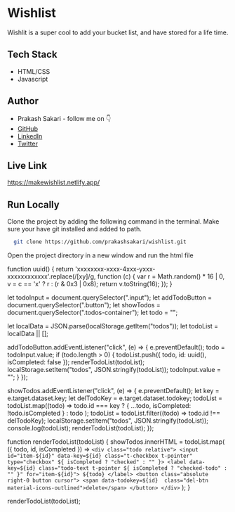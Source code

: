 
# Wishlist

Wishlit is a super cool to add your bucket list, and have stored for a life time.


## Tech Stack

- HTML/CSS
- Javascript


## Author

-   Prakash Sakari - follow me on 👇
-   [GitHub](https://www.github.com/prakashsakari)
-   [LinkedIn](https://www.linkedin.com/in/prakashsakari/)
-   [Twitter](https://twitter.com/prakashsakari)


## Live Link

https://makewishlist.netlify.app/


## Run Locally

Clone the project by adding the following command in the terminal.
Make sure your have git installed and added to path.

```bash
  git clone https://github.com/prakashsakari/wishlist.git
```

Open the project directory in a new window and run the html file

function uuid() {
    return 'xxxxxxxx-xxxx-4xxx-yxxx-xxxxxxxxxxxx'.replace(/[xy]/g, function (c) {
        var r = Math.random() * 16 | 0,
            v = c == 'x' ? r : (r & 0x3 | 0x8);
        return v.toString(16);
    });
}

let todoInput = document.querySelector(".input");
let addTodoButton = document.querySelector(".button");
let showTodos = document.querySelector(".todos-container");
let todo = "";

let localData = JSON.parse(localStorage.getItem("todos"));
let todoList = localData || [];

addTodoButton.addEventListener("click", (e) => {
    e.preventDefault();
    todo = todoInput.value;
    if (todo.length > 0) {
        todoList.push({
            todo,
            id: uuid(),
            isCompleted: false
        });
        renderTodoList(todoList);
        localStorage.setItem("todos", JSON.stringify(todoList));
        todoInput.value = "";
    }
});

showTodos.addEventListener("click", (e) => {
    e.preventDefault();
    let key = e.target.dataset.key;
    let delTodoKey = e.target.dataset.todokey;
    todoList = todoList.map((todo) =>
        todo.id === key ? {
            ...todo,
            isCompleted: !todo.isCompleted
        } : todo
    );
    todoList = todoList.filter((todo) => todo.id !== delTodoKey);
    localStorage.setItem("todos", JSON.stringify(todoList));
    console.log(todoList);
    renderTodoList(todoList);
});

function renderTodoList(todoList) {
    showTodos.innerHTML = todoList.map(
        ({
            todo,
            id,
            isCompleted
        }) =>
        `<div class="todo relative"> <input id="item-${id}" data-key=${id} class="t-checkbox t-pointer" type="checkbox" ${
        isCompleted ? "checked" : ""
      }> <label data-key=${id} class="todo-text t-pointer ${
        isCompleted ? "checked-todo" : ""
      }" for="item-${id}"> ${todo} </label> <button class="absolute right-0 button cursor">
      <span data-todokey=${id}  class="del-btn material-icons-outlined">delete</span>
            </button> </div>`
    );
}

renderTodoList(todoList);